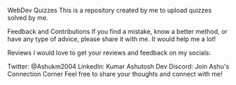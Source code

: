 WebDev Quizzes
This is a repository created by me to upload quizzes solved by me.

Feedback and Contributions
If you find a mistake, know a better method, or have any type of advice, please share it with me. It would help me a lot!

Reviews
I would love to get your reviews and feedback on my socials:

Twitter: @Ashukm2004
LinkedIn: Kumar Ashutosh Dev
Discord: Join Ashu's Connection Corner
Feel free to share your thoughts and connect with me!
